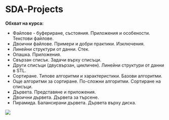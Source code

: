 # SDA-Projects

**Обхват на курса:** 
- Файлове - буфериране, състояния. Приложения и особености. Текстови файлове.
- Двоични файлове. Примери и добри практики. Изключения.
- Линейни структури от данни. Стек.
- Опашка. Приложения.
- Свързан списък. Задачи върху списъци.
- Други списъци (двусвързан, цикличен). Линейни структури от данни в STL.
- Сортиране. Типове алгоритми и характеристики. Базови алгоритми.
- Още алгоритми за сортиране. По-сложни алгоритми. Сортиране на списъци.
- Дървета. Представяне и приложения.
- Двоични дървета. Дървета за търсене.
- Пирамида. Балансирани дървета. Дървета върху диска.

<img src="https://github.com/DenitsaStoianova/SDA-Projects/blob/master/data-structures.jpeg">

